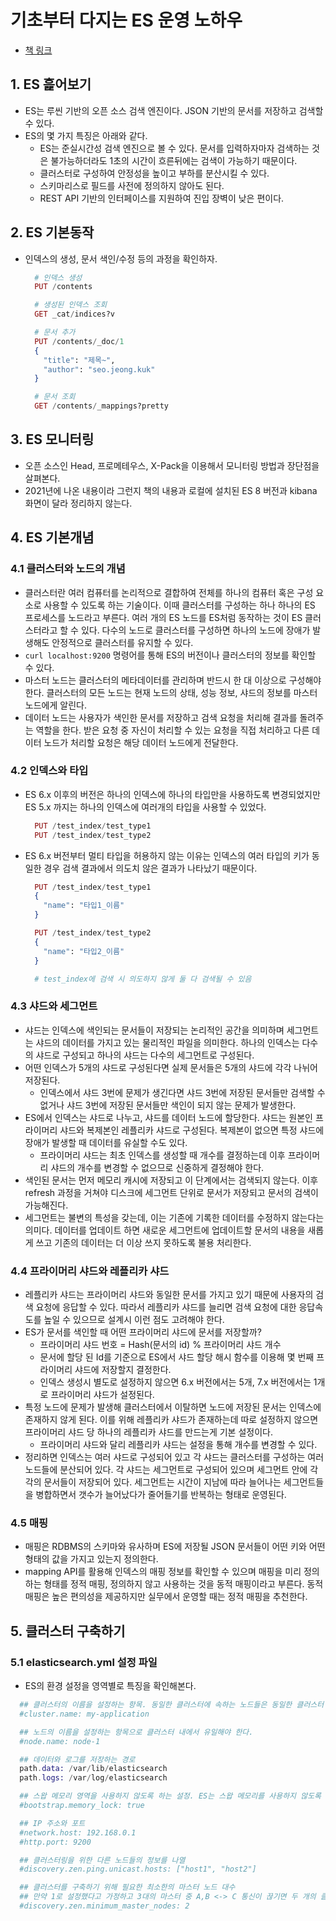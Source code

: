 # 기초부터 다지는 ES 운영 노하우

- [책 링크](https://www.yes24.com/Product/Goods/96520155)

## 1. ES 흝어보기

- ES는 루씬 기반의 오픈 소스 검색 엔진이다. JSON 기반의 문서를 저장하고 검색할 수 있다.
- ES의 몇 가지 특징은 아래와 같다.
  - ES는 준실시간성 검색 엔진으로 볼 수 있다. 문서를 입력하자마자 검색하는 것은 불가능하더라도 1초의 시간이 흐른뒤에는 검색이 가능하기 때문이다.
  - 클러스터로 구성하여 안정성을 높이고 부하를 분산시킬 수 있다.
  - 스키마리스로 필드를 사전에 정의하지 않아도 된다.
  - REST API 기반의 인터페이스를 지원하여 진입 장벽이 낮은 편이다.

## 2. ES 기본동작

- 인덱스의 생성, 문서 색인/수정 등의 과정을 확인하자.

  ```Elixir
    # 인덱스 생성
    PUT /contents

    # 생성된 인덱스 조회
    GET _cat/indices?v

    # 문서 추가
    PUT /contents/_doc/1
    {
      "title": "제목~",
      "author": "seo.jeong.kuk"
    }

    # 문서 조회
    GET /contents/_mappings?pretty
  ```

## 3. ES 모니터링

- 오픈 소스인 Head, 프로메테우스, X-Pack을 이용해서 모니터링 방법과 장단점을 살펴본다.
- 2021년에 나온 내용이라 그런지 책의 내용과 로컬에 설치된 ES 8 버전과 kibana 화면이 달라 정리하지 않는다.

## 4. ES 기본개념

### 4.1 클러스터와 노드의 개념

- 클러스터란 여러 컴퓨터를 논리적으로 결합하여 전체를 하나의 컴퓨터 혹은 구성 요소로 사용할 수 있도록 하는 기술이다. 이때 클러스터를 구성하는 하나 하나의 ES 프로세스를 노드라고 부른다. 여러 개의 ES 노드를 ES처럼 동작하는 것이 ES 클러스터라고 할 수 있다. 다수의 노드로 클러스터를 구성하면 하나의 노드에 장애가 발생해도 안정적으로 클러스터를 유지할 수 있다.
- `curl localhost:9200` 명령어를 통해 ES의 버전이나 클러스터의 정보를 확인할 수 있다.
- 마스터 노드는 클러스터의 메타데이터를 관리하며 반드시 한 대 이상으로 구성해야 한다. 클러스터의 모든 노드는 현재 노드의 상태, 성능 정보, 샤드의 정보를 마스터 노드에게 알린다.
- 데이터 노드는 사용자가 색인한 문서를 저장하고 검색 요청을 처리해 결과를 돌려주는 역할을 한다. 받은 요청 중 자신이 처리할 수 있는 요청을 직접 처리하고 다른 데이터 노드가 처리할 요청은 해당 데이터 노드에게 전달한다.

### 4.2 인덱스와 타입

- ES 6.x 이후의 버전은 하나의 인덱스에 하나의 타입만을 사용하도록 변경되었지만 ES 5.x 까지는 하나의 인덱스에 여러개의 타입을 사용할 수 있었다.

  ```Elixir
    PUT /test_index/test_type1
    PUT /test_index/test_type2
  ```

- ES 6.x 버전부터 멀티 타입을 허용하지 않는 이유는 인덱스의 여러 타입의 키가 동일한 경우 검색 결과에서 의도치 않은 결과가 나타났기 때문이다.

  ```Elixir
    PUT /test_index/test_type1
    {
      "name": "타입1_이름"
    }

    PUT /test_index/test_type2
    {
      "name": "타입2_이름"
    }

    # test_index에 검색 시 의도하지 않게 둘 다 검색될 수 있음
  ```

### 4.3 샤드와 세그먼트

- 샤드는 인덱스에 색인되는 문서들이 저장되는 논리적인 공간을 의미하며 세그먼트는 샤드의 데이터를 가지고 있는 물리적인 파일을 의미한다. 하나의 인덱스는 다수의 샤드로 구성되고 하나의 샤드는 다수의 세그먼트로 구성된다.
- 어떤 인덱스가 5개의 샤드로 구성된다면 실제 문서들은 5개의 샤드에 각각 나뉘어 저장된다.
  - 인덱스에서 샤드 3번에 문제가 생긴다면 샤드 3번에 저장된 문서들만 검색할 수 없거나 샤드 3번에 저장된 문서들만 색인이 되지 않는 문제가 발생한다.
- ES에서 인덱스는 샤드로 나누고, 샤드를 데이터 노드에 할당한다. 샤드는 원본인 프라이머리 샤드와 복제본인 레플리카 샤드로 구성된다. 복제본이 없으면 특정 샤드에 장애가 발생할 때 데이터를 유실할 수도 있다.
  - 프라이머리 샤드는 최초 인덱스를 생성할 때 개수를 결정하는데 이후 프라이머리 샤드의 개수를 변경할 수 없으므로 신중하게 결정해야 한다.
- 색인된 문서는 먼저 메모리 캐시에 저장되고 이 단계에서는 검색되지 않는다. 이후 refresh 과정을 거쳐야 디스크에 세그먼트 단위로 문서가 저장되고 문서의 검색이 가능해진다.
- 세그먼트는 불변의 특성을 갖는데, 이는 기존에 기록한 데이터를 수정하지 않는다는 의미다. 데이터를 업데이트 하면 새로운 세그먼트에 업데이트할 문서의 내용을 새롭게 쓰고 기존의 데이터는 더 이상 쓰지 못하도록 불용 처리한다.

### 4.4 프라이머리 샤드와 레플리카 샤드

- 레플리카 샤드는 프라이머리 샤드와 동일한 문서를 가지고 있기 때문에 사용자의 검색 요청에 응답할 수 있다. 따라서 레플리카 샤드를 늘리면 검색 요청에 대한 응답속도를 높일 수 있으므로 설계시 이런 점도 고려해야 한다.
- ES가 문서를 색인할 때 어떤 프라이머리 샤드에 문서를 저장할까?
  - 프라이머리 샤드 번호 = Hash(문서의 id) % 프라이머리 샤드 개수
  - 문서에 할당 된 Id를 기준으로 ES에서 샤드 할당 해시 함수를 이용해 몇 번째 프라이머리 샤드에 저장할지 결정한다.
  - 인덱스 생성시 별도로 설정하지 않으면 6.x 버전에서는 5개, 7.x 버전에서는 1개로 프라이머리 샤드가 설정된다.
- 특정 노드에 문제가 발생해 클러스터에서 이탈하면 노드에 저장된 문서는 인덱스에 존재하지 않게 된다. 이를 위해 레플리카 샤드가 존재하는데 따로 설정하지 않으면 프라이머리 샤드 당 하나의 레플리카 샤드를 만드는게 기본 설정이다.
  - 프라이머리 샤드와 달리 레플리카 샤드는 설정을 통해 개수를 변경할 수 있다.
- 정리하면 인덱스는 여러 샤드로 구성되어 있고 각 샤드는 클러스터를 구성하는 여러 노드들에 분산되어 있다. 각 샤드는 세그먼트로 구성되어 있으며 세그먼트 안에 각각의 문서들이 저장되어 있다. 세그먼트는 시간이 지남에 따라 늘어나는 세그먼트들을 병합하면서 갯수가 늘어났다가 줄어들기를 반복하는 형태로 운영된다.

### 4.5 매핑

- 매핑은 RDBMS의 스키마와 유사하며 ES에 저장될 JSON 문서들이 어떤 키와 어떤 형태의 값을 가지고 있는지 정의한다.
- mapping API를 활용해 인덱스의 매핑 정보를 확인할 수 있으며 매핑을 미리 정의하는 형태를 정적 매핑, 정의하지 않고 사용하는 것을 동적 매핑이라고 부른다. 동적 매핑은 높은 편의성을 제공하지만 실무에서 운영할 때는 정적 매핑을 추천한다.

## 5. 클러스터 구축하기

### 5.1 elasticsearch.yml 설정 파일

- ES의 환경 설정을 영역별로 특징을 확인해본다.

```Elixir
  ## 클러스터의 이름을 설정하는 항목. 동일한 클러스터에 속하는 노드들은 동일한 클러스터 이름을 사용해야 한다.
  #cluster.name: my-application

  ## 노드의 이름을 설정하는 항목으로 클러스터 내에서 유일해야 한다.
  #node.name: node-1

  ## 데이터와 로그를 저장하는 경로
  path.data: /var/lib/elasticsearch
  path.logs: /var/log/elasticsearch

  ## 스왑 메모리 영역을 사용하지 않도록 하는 설정. ES는 스왑 메모리를 사용하지 않도록 권고한다.
  #bootstrap.memory_lock: true

  ## IP 주소와 포트
  #network.host: 192.168.0.1
  #http.port: 9200

  ## 클러스터링을 위한 다른 노드들의 정보를 나열
  #discovery.zen.ping.unicast.hosts: ["host1", "host2"]

  ## 클러스터를 구축하기 위해 필요한 최소한의 마스터 노드 대수
  ## 만약 1로 설정했다고 가정하고 3대의 마스터 중 A,B <-> C 통신이 끊기면 두 개의 클러스터가 생기니 주의한다.
  #discovery.zen.minimum_master_nodes: 2
```

